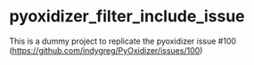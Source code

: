 # pyoxidizer_filter_include_issue
This is a dummy project to replicate the pyoxidizer issue #100 (https://github.com/indygreg/PyOxidizer/issues/100)
